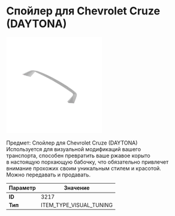 # Спойлер для Chevrolet Cruze (DAYTONA)

![Item Image](../img/3217.webp?raw=true)

Предмет: Спойлер для Chevrolet Cruze (DAYTONA)<br>Используется для визуальной модификаций вашего<br>транспорта, способен превратить ваше ржавое корыто<br>в настоящую порхающую бабочку, что обязательно привлечет<br>внимание прохожих своим уникальным стилем и красотой.<br>Можно передавать и продавать.


| Параметр | Значение |
|----------|----------|
| **ID** | 3217 |
| **Тип** | ITEM_TYPE_VISUAL_TUNING |

